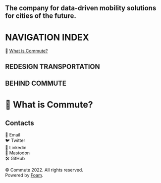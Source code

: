 ## The company for data-driven mobility solutions for cities of the future.

# NAVIGATION INDEX
🌿 [What is Commute?](#what-is-commute)

## REDESIGN TRANSPORTATION

## BEHIND COMMUTE

# 🌿 What is Commute?

## Contacts
📧 Email<br/>
🐦 Twitter<br/>
💼 Linkedin<br/>
🐘 Mastodon<br/>
🛠️ GitHub<br/>

© Commute 2022. All rights reserved.<br/>
Powered by [Foam](https://github.com/foambubble).
